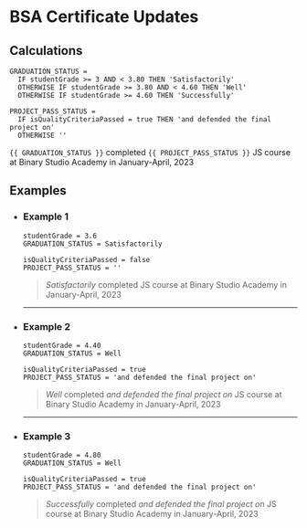 # BSA Certificate Updates

## Calculations

```
GRADUATION_STATUS =
  IF studentGrade >= 3 AND < 3.80 THEN 'Satisfactorily'
  OTHERWISE IF studentGrade >= 3.80 AND < 4.60 THEN 'Well'
  OTHERWISE IF studentGrade >= 4.60 THEN 'Successfully'
```

```
PROJECT_PASS_STATUS =
  IF isQualityCriteriaPassed = true THEN 'and defended the final project on'
  OTHERWISE ''
```

`{{ GRADUATION_STATUS }}` completed `{{ PROJECT_PASS_STATUS }}` JS course at Binary Studio Academy in January-April, 2023

## Examples

- ### Example 1

  ```
  studentGrade = 3.6
  GRADUATION_STATUS = Satisfactorily

  isQualityCriteriaPassed = false
  PROJECT_PASS_STATUS = ''
  ```

  > *Satisfactorily* completed JS course at Binary Studio Academy in January-April, 2023

  ___

- ### Example 2

  ```
  studentGrade = 4.40
  GRADUATION_STATUS = Well

  isQualityCriteriaPassed = true
  PROJECT_PASS_STATUS = 'and defended the final project on'
  ```

  > *Well* completed *and defended the final project on* JS course at Binary Studio Academy in January-April, 2023

  ___

- ### Example 3

  ```
  studentGrade = 4.80
  GRADUATION_STATUS = Well

  isQualityCriteriaPassed = true
  PROJECT_PASS_STATUS = 'and defended the final project on'
  ```

  > *Successfully* completed *and defended the final project on* JS course at Binary Studio Academy in January-April, 2023
